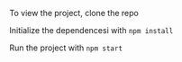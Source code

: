 To view the project, clone the repo

Initialize the dependencesi with ```npm install```

Run the project with ```npm start```

